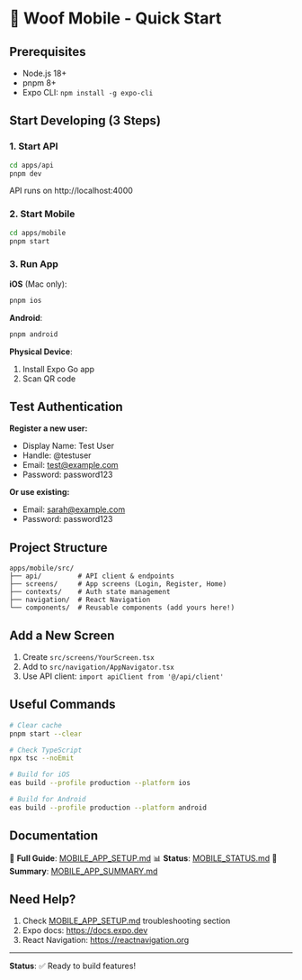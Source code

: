 # 🚀 Woof Mobile - Quick Start

## Prerequisites
- Node.js 18+
- pnpm 8+
- Expo CLI: `npm install -g expo-cli`

## Start Developing (3 Steps)

### 1. Start API
```bash
cd apps/api
pnpm dev
```
API runs on http://localhost:4000

### 2. Start Mobile
```bash
cd apps/mobile
pnpm start
```

### 3. Run App
**iOS** (Mac only):
```bash
pnpm ios
```

**Android**:
```bash
pnpm android
```

**Physical Device**:
1. Install Expo Go app
2. Scan QR code

## Test Authentication

**Register a new user:**
- Display Name: Test User
- Handle: @testuser
- Email: test@example.com
- Password: password123

**Or use existing:**
- Email: sarah@example.com
- Password: password123

## Project Structure

```
apps/mobile/src/
├── api/         # API client & endpoints
├── screens/     # App screens (Login, Register, Home)
├── contexts/    # Auth state management
├── navigation/  # React Navigation
└── components/  # Reusable components (add yours here!)
```

## Add a New Screen

1. Create `src/screens/YourScreen.tsx`
2. Add to `src/navigation/AppNavigator.tsx`
3. Use API client: `import apiClient from '@/api/client'`

## Useful Commands

```bash
# Clear cache
pnpm start --clear

# Check TypeScript
npx tsc --noEmit

# Build for iOS
eas build --profile production --platform ios

# Build for Android
eas build --profile production --platform android
```

## Documentation

📖 **Full Guide**: [MOBILE_APP_SETUP.md](./MOBILE_APP_SETUP.md)
📊 **Status**: [MOBILE_STATUS.md](./MOBILE_STATUS.md)
📝 **Summary**: [MOBILE_APP_SUMMARY.md](./MOBILE_APP_SUMMARY.md)

## Need Help?

1. Check [MOBILE_APP_SETUP.md](./MOBILE_APP_SETUP.md) troubleshooting section
2. Expo docs: https://docs.expo.dev
3. React Navigation: https://reactnavigation.org

---

**Status**: ✅ Ready to build features!
